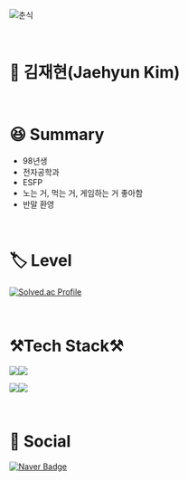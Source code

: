![춘식](https://user-images.githubusercontent.com/122425985/229136058-468e62e6-28b0-49b1-abac-27dc7b40c13b.gif)

<br/>

# 🐝 김재현(Jaehyun Kim)
<br/>

# 😆 Summary

-  98년생
-  전자공학과
-  ESFP
-  노는 거, 먹는 거, 게임하는 거 좋아함
-  반말 환영
  
<br/>

# :label: Level

[![Solved.ac Profile](http://mazassumnida.wtf/api/v2/generate_badge?boj=niggaud)](https://solved.ac/niggaud/)

<br/>

# ⚒️Tech Stack⚒️

<img src="https://img.shields.io/badge/Java-007396?style=for-the-badge&logo=Java&logoColor=white"><img src="https://img.shields.io/badge/i'm-starter-green"/>

<img src="https://img.shields.io/badge/Python-3776AB?style=for-the-badge&logo=Python&logoColor=white"><img src="https://img.shields.io/badge/i'm-starter-green"/>

<br/>

# :calling: Social

[![Naver Badge](https://img.shields.io/badge/Naver_email-03C75A?style=for-the-badge&logo=Naver&logoColor=white)](mailto:niggaud@naver.com)